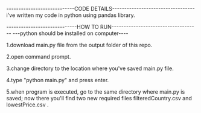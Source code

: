 ----------------------------CODE DETAILS----------------------------------
i've written my code in python using pandas library.

-----------------------------HOW TO RUN------------------------------------
    ---python should be installed on computer---- 
    
1.download main.py file from the output folder of this repo.

2.open command prompt.

3.change directory to the location where you've saved main.py file.

4.type "python main.py" and press enter.

5.when program is executed, go to the same directory where main.py is saved; now there you'll find two new required files  filteredCountry.csv and lowestPrice.csv .

